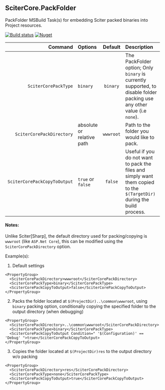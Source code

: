 ## SciterCore.PackFolder
PackFolder MSBuild Task(s) for embedding Sciter packed binaries into Project resources.

[![Build status](https://dev.azure.com/wdcossey/SciterCore/_apis/build/status/SciterCore.PackFolder-import)](https://dev.azure.com/wdcossey/SciterCore/_build/latest?definitionId=12&branchName=main)
[![Nuget](https://img.shields.io/nuget/v/SciterCore.PackFolder)](https://www.nuget.org/packages/SciterCore.PackFolder/)

| Command                      |  Options                  |  Default  | Description                       |
| ---------------------------: | :------------------------ | :-------: | :-------------------------------- |
| `SciterCorePackType`         | `binary`                  | `binary`  | The PackFolder option; Only `binary` is currently supported, to disable folder packing use any other value (i.e `none`). |
| `SciterCorePackDirectory`    | absolute or relative path | `wwwroot` | Path to the folder you would like to pack.                                                                               |
| `SciterCorePackCopyToOutput` | `true` or `false`         | `false`   | Useful if you do not want to pack the files and simply want them copied to the `$(TargetDir)` during the build process.  |

#### Notes:

Unlike Sciter[Sharp], the default directory used for packing/copying is `wwwroot` (like `ASP.Net Core`), this can be modified using the `SciterCorePackDirectory` option.

Example(s):

1. Default settings

```
<PropertyGroup>
  <SciterCorePackDirectory>wwwroot</SciterCorePackDirectory>
  <SciterCorePackType>binary</SciterCorePackType>
  <SciterCorePackCopyToOutput>false</SciterCorePackCopyToOutput>
</PropertyGroup>
```

2. Packs the folder located at `$(ProjectDir)..\common\wwwroot`, using `binary` packing option, conditionally copying the specified folder to the output directory (when debugging)

```
<PropertyGroup>
  <SciterCorePackDirectory>..\common\wwwroot</SciterCorePackDirectory>
  <SciterCorePackType>binary</SciterCorePackType>
  <SciterCorePackCopyToOutput Condition=" '$(Configuration)' == 'Debug' ">true</SciterCorePackCopyToOutput>
</PropertyGroup>
```

3. Copies the folder located at `$(ProjectDir)res` to the output directory w/o packing

```
<PropertyGroup>
  <SciterCorePackDirectory>res</SciterCorePackDirectory>
  <SciterCorePackType>none</SciterCorePackType>
  <SciterCorePackCopyToOutput>true</SciterCorePackCopyToOutput>
</PropertyGroup>
```

